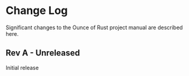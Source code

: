 # Change Log
Significant changes to the Ounce of Rust project manual are described here.


## Rev A - Unreleased
Initial release
